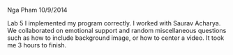Nga Pham 
10/9/2014

Lab 5 
I implemented my program correctly.
I worked with Saurav Acharya. We collaborated on emotional support and random miscellaneous questions such as how to include background image, or how to center a video. 
It took me 3 hours to finish.
